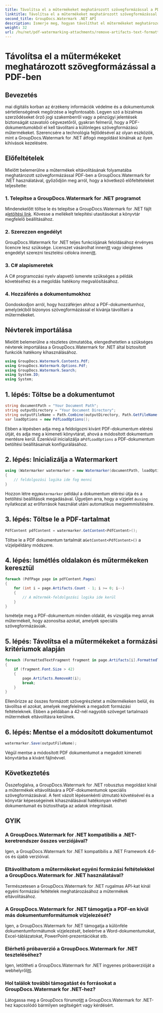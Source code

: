 ```yaml
---
title: Távolítsa el a műtermékeket meghatározott szövegformázással a PDF-ben
linktitle: Távolítsa el a műtermékeket meghatározott szövegformázással a PDF-ben
second_title: GroupDocs.Watermark .NET API
description: Ismerje meg, hogyan távolíthat el műtermékeket meghatározott szövegformázással PDF-ben a GroupDocs .NET-hez való vízjel használatával. Kövesse lépésenkénti útmutatónkat.
weight: 32
url: /hu/net/pdf-watermarking-attachments/remove-artifacts-text-formatting-pdf/
---
```


# Távolítsa el a műtermékeket meghatározott szövegformázással a PDF-ben

## Bevezetés
mai digitális korban az érzékeny információk védelme és a dokumentumok sértetlenségének megőrzése a legfontosabb. Legyen szó a bizalmas szerződéseket őrző jogi szakemberről vagy a pénzügyi jelentések biztonságát szavatoló cégvezetőről, gyakran felmerül, hogy a PDF-dokumentumokból el kell távolítani a különleges szövegformázású műtermékeket. Szerencsére a technológia fejlődésével az olyan eszközök, mint a GroupDocs.Watermark for .NET átfogó megoldást kínálnak az ilyen kihívások kezelésére.
## Előfeltételek
Mielőtt belemerülne a műtermékek eltávolításának folyamatába meghatározott szövegformázással PDF-ben a GroupDocs.Watermark for .NET használatával, győződjön meg arról, hogy a következő előfeltételeket teljesítette:
### 1. Telepítse a GroupDocs.Watermark for .NET programot
 Mindenekelőtt töltse le és telepítse a GroupDocs.Watermark for .NET fájlt a[letöltési link](https://releases.groupdocs.com/Watermark/net/). Kövesse a mellékelt telepítési utasításokat a könyvtár megfelelő beállításához.
### 2. Szerezzen engedélyt
 GroupDocs.Watermark for .NET teljes funkciójának feloldásához érvényes licencre lesz szüksége. Licenszet vásárolhat innen[itt](https://purchase.groupdocs.com/buy) vagy ideiglenes engedélyt szerezni tesztelési célokra innen[itt](https://purchase.groupdocs.com/temporary-license/).
### 3. C# alapismeretek
A C# programozási nyelv alapvető ismerete szükséges a példák követéséhez és a megoldás hatékony megvalósításához.
### 4. Hozzáférés a dokumentumokhoz
Gondoskodjon arról, hogy hozzáférjen ahhoz a PDF-dokumentumhoz, amely(ek)ből bizonyos szövegformázással el kívánja távolítani a műtermékeket.

## Névterek importálása
Mielőtt belemerülne a részletes útmutatóba, elengedhetetlen a szükséges névterek importálása a GroupDocs.Watermark for .NET által biztosított funkciók hatékony kihasználásához.
```csharp
using GroupDocs.Watermark.Contents.Pdf;
using GroupDocs.Watermark.Options.Pdf;
using GroupDocs.Watermark.Search;
using System.IO;
using System;
```
## 1. lépés: Töltse be a dokumentumot
```csharp
string documentPath = "Your Document Path";
string outputDirectory = "Your Document Directory";
string outputFileName = Path.Combine(outputDirectory, Path.GetFileName(documentPath));
var loadOptions = new PdfLoadOptions();
```
 Ebben a lépésben adja meg a feldolgozni kívánt PDF-dokumentum elérési útját, és adja meg a kimeneti könyvtárat, ahová a módosított dokumentum mentésre kerül. Ezenkívül inicializálja a`PdfLoadOptions` a PDF-dokumentum betöltési beállításainak konfigurálásához.
## 2. lépés: Inicializálja a Watermarkert
```csharp
using (Watermarker watermarker = new Watermarker(documentPath, loadOptions))
{
    // feldolgozási logika ide fog menni
}
```
 Hozzon létre egy`Watermarker` például a dokumentum elérési útja és a betöltési beállítások megadásával. Ügyeljen arra, hogy a vízjelet a`using` nyilatkozat az erőforrások használat utáni automatikus megsemmisítésére.
## 3. lépés: Töltse le a PDF-tartalmat
```csharp
PdfContent pdfContent = watermarker.GetContent<PdfContent>();
```
 Töltse le a PDF dokumentum tartalmát a`GetContent<PdfContent>()` a vízjelpéldány módszere.
## 4. lépés: Ismétlés oldalakon és műtermékeken keresztül
```csharp
foreach (PdfPage page in pdfContent.Pages)
{
    for (int i = page.Artifacts.Count - 1; i >= 0; i--)
    {
        // A műtermék-feldolgozási logika ide kerül
    }
}
```
Ismételje meg a PDF-dokumentum minden oldalát, és vizsgálja meg annak műtermékeit, hogy azonosítsa azokat, amelyek speciális szövegformázásúak.
## 5. lépés: Távolítsa el a műtermékeket a formázási kritériumok alapján
```csharp
foreach (FormattedTextFragment fragment in page.Artifacts[i].FormattedTextFragments)
{
    if (fragment.Font.Size > 42)
    {
        page.Artifacts.RemoveAt(i);
        break;
    }
}
```
Ellenőrizze az összes formázott szövegrészletet a műtermékeken belül, és távolítsa el azokat, amelyek megfelelnek a megadott formázási feltételeknek. Ebben a példában a 42-nél nagyobb szöveget tartalmazó műtermékek eltávolításra kerülnek.
## 6. lépés: Mentse el a módosított dokumentumot
```csharp
watermarker.Save(outputFileName);
```
Végül mentse a módosított PDF dokumentumot a megadott kimeneti könyvtárba a kívánt fájlnévvel.

## Következtetés
Összefoglalva, a GroupDocs.Watermark for .NET robusztus megoldást kínál a műtermékek eltávolítására a PDF-dokumentumok speciális szövegformázásával. A fent vázolt lépésenkénti útmutató követésével és a könyvtár képességeinek kihasználásával hatékonyan védheti dokumentumait és biztosíthatja az adatok integritását.
## GYIK
### A GroupDocs.Watermark for .NET kompatibilis a .NET-keretrendszer összes verziójával?
Igen, a GroupDocs.Watermark for .NET kompatibilis a .NET Framework 4.6-os és újabb verzióival.
### Eltávolíthatom a műtermékeket egyéni formázási feltételekkel a GroupDocs.Watermark for .NET használatával?
Természetesen a GroupDocs.Watermark for .NET rugalmas API-kat kínál egyéni formázási feltételek meghatározásához a műtermékek eltávolításához.
### A GroupDocs.Watermark for .NET támogatja a PDF-en kívül más dokumentumformátumok vízjelezését?
Igen, a GroupDocs.Watermark for .NET támogatja a különféle dokumentumformátumok vízjelezését, beleértve a Word-dokumentumokat, Excel-táblázatokat, PowerPoint-prezentációkat stb.
### Elérhető próbaverzió a GroupDocs.Watermark for .NET teszteléséhez?
 Igen, letöltheti a GroupDocs.Watermark for .NET ingyenes próbaverzióját a webhelyről[itt](https://releases.groupdocs.com/).
### Hol találok további támogatást és forrásokat a GroupDocs.Watermark for .NET-hez?
 Látogassa meg a GroupDocs fórumot[itt](https://forum.groupdocs.com/c/watermark/19) a GroupDocs.Watermark for .NET-hez kapcsolódó bármilyen segítségért vagy kérdésért.